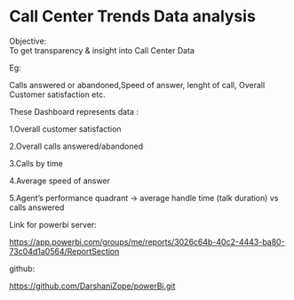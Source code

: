 # Call Center Trends Data analysis

Objective:  
To get transparency & insight into Call Center Data

Eg: 

Calls answered or abandoned,Speed of answer, lenght of call, Overall Customer satisfaction etc.


These Dashboard represents data :

1.Overall customer satisfaction

2.Overall calls answered/abandoned

3.Calls by time

4.Average speed of answer

5.Agent’s performance quadrant -> average handle time (talk duration) vs calls answered

Link for powerbi server:

https://app.powerbi.com/groups/me/reports/3026c64b-40c2-4443-ba80-73c04d1a0564/ReportSection

github:

https://github.com/DarshaniZope/powerBi.git
